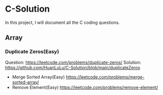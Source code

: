 # C-Solution
In this project, I will document all the C coding questions.

## Array
### Duplicate Zeros(Easy) 
Question: https://leetcode.com/problems/duplicate-zeros/
Solution: https://github.com/HuanLuLu/C-Solution/blob/main/duplicateZeros
* Merge Sorted Array(Easy) https://leetcode.com/problems/merge-sorted-array/
* Remove Element(Easy) https://leetcode.com/problems/remove-element/
